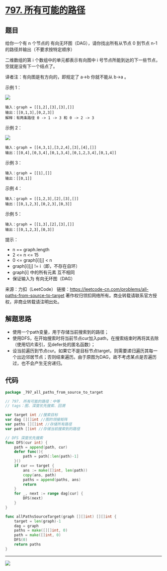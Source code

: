 # [797. 所有可能的路径](https://leetcode-cn.com/problems/all-paths-from-source-to-target/)



## 题目

给你一个有 n 个节点的 有向无环图（DAG），请你找出所有从节点 0 到节点 n-1 的路径并输出（不要求按特定顺序）

二维数组的第 i 个数组中的单元都表示有向图中 i 号节点所能到达的下一些节点，空就是没有下一个结点了。

译者注：有向图是有方向的，即规定了 a→b 你就不能从 b→a 。

 

示例 1：

![](https://pic.leetcode-cn.com/1642325004-OMspAf-image.png)

```
输入：graph = [[1,2],[3],[3],[]]
输出：[[0,1,3],[0,2,3]]
解释：有两条路径 0 -> 1 -> 3 和 0 -> 2 -> 3
```


示例 2：

![](https://pic.leetcode-cn.com/1642325030-QtPeHb-image.png)

```
输入：graph = [[4,3,1],[3,2,4],[3],[4],[]]
输出：[[0,4],[0,3,4],[0,1,3,4],[0,1,2,3,4],[0,1,4]]
```


示例 3：

```
输入：graph = [[1],[]]
输出：[[0,1]]
```


示例 4：

```
输入：graph = [[1,2,3],[2],[3],[]]
输出：[[0,1,2,3],[0,2,3],[0,3]]
```


示例 5：

```
输入：graph = [[1,3],[2],[3],[]]
输出：[[0,1,2,3],[0,3]]
```


提示：

- n == graph.length
- 2 <= n <= 15
- 0 <= graph[i][j] < n
- graph[i][j] != i（即，不存在自环）
- graph[i] 中的所有元素 互不相同
- 保证输入为 有向无环图（DAG）

来源：力扣（LeetCode）
链接：https://leetcode-cn.com/problems/all-paths-from-source-to-target
著作权归领扣网络所有。商业转载请联系官方授权，非商业转载请注明出处。



## 解题思路

- 使用一个path变量，用于存储当前搜索到的路径；
- 使用DFS，在开始搜索时将当前节点cur加入path，在搜索结束时再将其去除（使用切片索引，见defer处的匿名函数）；
- 设当前遍历到节点cur。如果它不是目标节点target，则需要递归遍历其每一个出边邻居节点；否则结束遍历。由于原图为DAG，故不考虑某点是否遍历过，也不会产生无穷递归。



## 代码

```go
package _797_all_paths_from_source_to_target

// 797. 所有可能的路径：中等
// tags：图、深度优先搜索、回溯

var target int //搜索目标
var dag [][]int //图的领接矩阵
var paths [][]int //存储所有路径
var path []int //存储当前搜索到的路径

// DFS 深度优先搜索
func DFS(cur int) {
	path = append(path, cur)
	defer func(){
		path = path[:len(path)-1]
	}()
	if cur == target {
		ans := make([]int, len(path))
		copy(ans, path)
		paths = append(paths, ans)
		return
	}
	for _, next := range dag[cur] {
		DFS(next)
	}
}

func allPathsSourceTarget(graph [][]int) [][]int {
	target = len(graph)-1
	dag = graph
	paths = make([][]int, 0)
	path = make([]int, 0)
	DFS(0)
	return paths
}
```



------

![](http://wesub.ifree258.top/bottomPic.png)